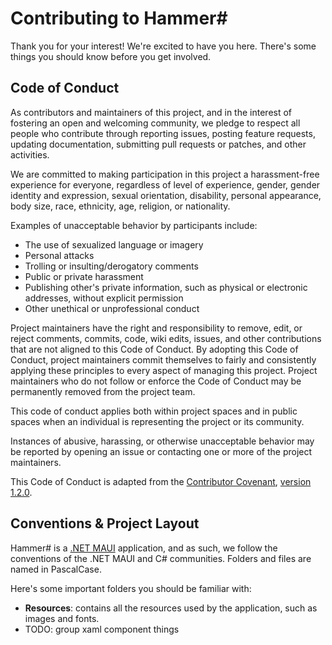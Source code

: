 # Contributing to Hammer#

Thank you for your interest!
We're excited to have you here.
There's some things you should know before you get involved.

## Code of Conduct

As contributors and maintainers of this project, and in the interest of fostering an open and welcoming community, we pledge to respect all people who contribute through reporting issues, posting feature requests, updating documentation, submitting pull requests or patches, and other activities.

We are committed to making participation in this project a harassment-free experience for everyone, regardless of level of experience, gender, gender identity and expression, sexual orientation, disability, personal appearance, body size, race, ethnicity, age, religion, or nationality.

Examples of unacceptable behavior by participants include:

- The use of sexualized language or imagery
- Personal attacks
- Trolling or insulting/derogatory comments
- Public or private harassment
- Publishing other's private information, such as physical or electronic addresses, without explicit permission
- Other unethical or unprofessional conduct

Project maintainers have the right and responsibility to remove, edit, or reject comments, commits, code, wiki edits, issues, and other contributions that are not aligned to this Code of Conduct. By adopting this Code of Conduct, project maintainers commit themselves to fairly and consistently applying these principles to every aspect of managing this project. Project maintainers who do not follow or enforce the Code of Conduct may be permanently removed from the project team.

This code of conduct applies both within project spaces and in public spaces when an individual is representing the project or its community.

Instances of abusive, harassing, or otherwise unacceptable behavior may be reported by opening an issue or contacting one or more of the project maintainers.

This Code of Conduct is adapted from the [Contributor Covenant](https://www.contributor-covenant.org), [version 1.2.0](https://www.contributor-covenant.org/version/1/2/0/code-of-conduct.html).

## Conventions & Project Layout

Hammer# is a [.NET MAUI](https://learn.microsoft.com/en-us/dotnet/maui/what-is-maui?view=net-maui-8.0) application, and as such, we follow the conventions of the .NET MAUI and C# communities.
Folders and files are named in PascalCase.

Here's some important folders you should be familiar with:
- **Resources**: contains all the resources used by the application, such as images and fonts.
- TODO: group xaml component things